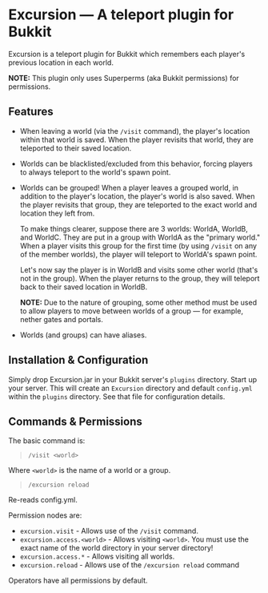 # Excursion &mdash; A teleport plugin for Bukkit #

Excursion is a teleport plugin for Bukkit which remembers each player's previous location in each world.

**NOTE:** This plugin only uses Superperms (aka Bukkit permissions) for permissions.

## Features ##

*   When leaving a world (via the `/visit` command), the player's location within that world is saved. When the player revisits that world, they are teleported to their saved location.

*   Worlds can be blacklisted/excluded from this behavior, forcing players to always teleport to the world's spawn point.

*   Worlds can be grouped! When a player leaves a grouped world, in addition to the player's location, the player's world is also saved. When the player revisits that group, they are teleported to the exact world and location they left from.

    To make things clearer, suppose there are 3 worlds: WorldA, WorldB, and WorldC. They are put in a group with WorldA as the "primary world." When a player visits this group for the first time (by using `/visit` on any of the member worlds), the player will teleport to WorldA's spawn point.

    Let's now say the player is in WorldB and visits some other world (that's not in the group). When the player returns to the group, they will teleport back to their saved location in WorldB.

    **NOTE:** Due to the nature of grouping, some other method must be used to allow players to move between worlds of a group &mdash; for example, nether gates and portals.

*   Worlds (and groups) can have aliases.

## Installation & Configuration ##

Simply drop Excursion.jar in your Bukkit server's `plugins` directory. Start up your server. This will create an `Excursion` directory and default `config.yml` within the `plugins` directory. See that file for configuration details.

## Commands & Permissions ##

The basic command is:

> `/visit <world>`

Where `<world>` is the name of a world or a group.

> `/excursion reload`

Re-reads config.yml.

Permission nodes are:

*   `excursion.visit` - Allows use of the `/visit` command.
*   `excursion.access.<world>` - Allows visiting `<world>`. You must use the exact name of the world directory in your server directory!
*   `excursion.access.*` - Allows visiting all worlds.
*   `excursion.reload` - Allows use of the `/excursion reload` command

Operators have all permissions by default.

